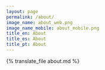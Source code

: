 ```yaml
---
layout: page
permalink: /about/
image_name: about_web.png
image_name_mobile: about_mobile.png
title_en: About
title_es: About
title_pt: About
---
```


{% translate_file about.md %}
